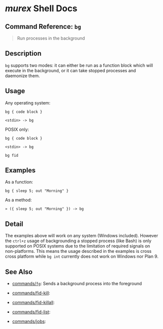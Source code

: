 # _murex_ Shell Docs

## Command Reference: `bg`

> Run processes in the background

## Description

`bg` supports two modes: it can either be run as a function block which will
execute in the background, or it can take stopped processes and daemonize
them.

## Usage

Any operating system:

    bg { code block }
    
    <stdin> -> bg
    
POSIX only:

    bg { code block }
    
    <stdin> -> bg
    
    bg fid

## Examples

As a function:

    bg { sleep 5; out "Morning" }
    
As a method:

    » ({ sleep 5; out "Morning" }) -> bg

## Detail

The examples above will work on any system (Windows included). However the
`ctrl+z` usage of backgrounding a stopped process (like Bash) is only
supported on POSIX systems due to the limitation of required signals on
non-platforms. This means the usage described in the examples is cross
cross platform while `bg int` currently does not work on Windows nor Plan 9.

## See Also

* [commands/`fg`](../commands/fg.md):
  Sends a background process into the foreground
* [commands/fid-kill](../commands/fid-kill.md):
  
* [commands/fid-killall](../commands/fid-killall.md):
  
* [commands/fid-list](../commands/fid-list.md):
  
* [commands/jobs](../commands/jobs.md):
  